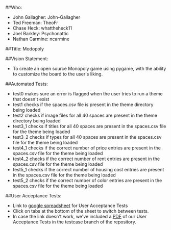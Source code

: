 ##Who:
 * John Gallagher: John-Gallagher
 * Ted Freeman: TheoFr
 * Chase Heck: whattheheck11
 * Joel Barkley: Psychonattic
 * Nathan Carmine: ncarmine
 
##Title: Modopoly

##Vision Statement:
 * To create an open source Monopoly game using pygame, with the ability to customize the board to the user's liking.

##Automated Tests:
 * test0 makes sure an error is flagged when the user tries to run a theme that doesn't exist
 * test1 checks if the spaces.csv file is present in the theme directory being loaded
 * test2 checks if image files for all 40 spaces are present in the theme directory being loaded
 * test3_1 checks if titles for all 40 spaces are present in the spaces.csv file for the theme being loaded
 * test3_2 checks if types for all 40 spaces are present in the spaces.csv file for the theme being loaded
 * test4_1 checks if the correct number of price entries are present in the spaces.csv file for the theme being loaded
 * test4_2 checks if the correct number of rent entries are present in the spaces.csv file for the theme being loaded
 * test5_1 checks if the correct number of housing cost entries are present in the spaces.csv file for the theme being loaded
 * test5_2 checks if the correct number of color entries are present in the spaces.csv file for the theme being loaded
 

##User Acceptance Tests:
 * Link to [google spreadsheet](https://docs.google.com/spreadsheets/d/1766dySpz8GaINldfmhx8DVYB1YtJl12H6tJG3r4XApc) for User Acceptance Tests 
 * Click on tabs at the bottom of the sheet to switch between tests.
 * In case the link doesn't work, we've included a [PDF](https://github.com/John-Gallagher/GroupProject-CSCI3308/blob/master/CSCI%203308%20User%20Acceptance%20Tests.pdf) of our User Acceptance Tests in the testcase branch of the repository.
